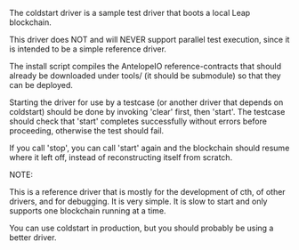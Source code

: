 
The coldstart driver is a sample test driver that boots a local Leap blockchain.

This driver does NOT and will NEVER support parallel test execution, since it is intended to be a simple reference driver.

The install script compiles the AntelopeIO reference-contracts that should already be downloaded under tools/ (it should be submodule) so that they can be deployed.

Starting the driver for use by a testcase (or another driver that depends on coldstart) should be done by invoking 'clear' first, then 'start'. The testcase should check that 'start' completes successfully without errors before proceeding, otherwise the test should fail.

If you call 'stop', you can call 'start' again and the blockchain should resume where it left off, instead of reconstructing itself from scratch.

NOTE:

This is a reference driver that is mostly for the development of cth, of other drivers, and for debugging. It is very simple. It is slow to start and only supports one blockchain running at a time.

You can use coldstart in production, but you should probably be using a better driver.
